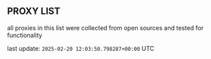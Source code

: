 ## PROXY LIST

all proxies in this list were collected from open sources and tested for functionality

last update: `2025-02-20 12:03:50.798287+00:00` UTC